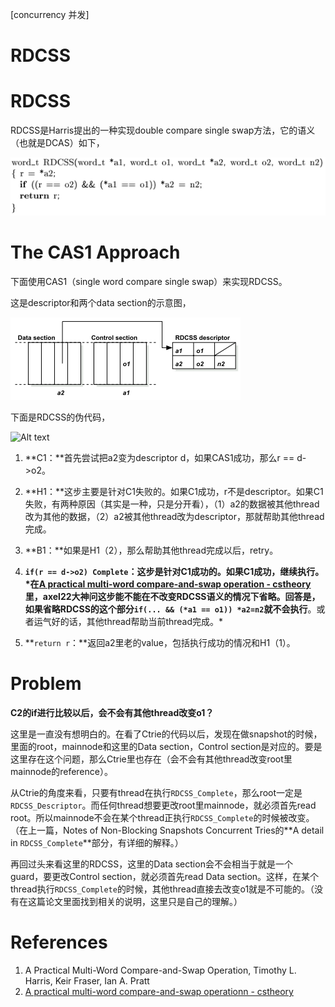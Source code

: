 [concurrency 并发]

# RDCSS

# RDCSS

RDCSS是Harris提出的一种实现double compare single swap方法，它的语义（也就是DCAS）如下，

![Alt text](./1445271610325.png)

# The CAS1 Approach

下面使用CAS1（single word compare single swap）来实现RDCSS。

这是descriptor和两个data section的示意图，

![Alt text](./1447831228281.png)

下面是RDCSS的伪代码，

![Alt text](./1445271571704.png)

1. **C1：**首先尝试把a2变为descriptor d，如果CAS1成功，那么r == d->o2。

2. **H1：**这步主要是针对C1失败的。如果C1成功，r不是descriptor。如果C1失败，有两种原因（其实是一种，只是分开看），（1）a2的数据被其他thread改为其他的数据，（2）a2被其他thread改为descriptor，那就帮助其他thread完成。

3. **B1：**如果是H1（2），那么帮助其他thread完成以后，retry。

4. **`if(r == d->o2) Complete`：**这步是针对C1成功的。如果C1成功，继续执行。
*在[A practical multi-word compare-and-swap operation - cstheory](http://cstheory.stackexchange.com/questions/7083/a-practical-multi-word-compare-and-swap-operation)里，axel22大神问这步能不能在不改变RDCSS语义的情况下省略。回答是，如果省略**RDCSS的这个部分`if(... && (*a1 == o1)) *a2=n2`就不会执行**。或者运气好的话，其他thread帮助当前thread完成。*

5. **`return r`：**返回a2里老的value，包括执行成功的情况和H1（1）。

# Problem

**C2的if进行比较以后，会不会有其他thread改变o1？**

这里是一直没有想明白的。在看了Ctrie的代码以后，发现在做snapshot的时候，里面的root，mainnode和这里的Data section，Control section是对应的。要是这里存在这个问题，那么Ctrie里也存在（会不会有其他thread改变root里mainnode的reference）。

从Ctrie的角度来看，只要有thread在执行`RDCSS_Complete`，那么root一定是`RDCSS_Descriptor`。而任何thread想要更改root里mainnode，就必须首先read root。所以mainnode不会在某个thread正执行`RDCSS_Complete`的时候被改变。
（在上一篇，Notes of Non-Blocking Snapshots Concurrent Tries的**A detail in `RDCSS_Complete`**部分，有详细的解释。）

再回过头来看这里的RDCSS，这里的Data section会不会相当于就是一个guard，要更改Control section，就必须首先read Data section。这样，在某个thread执行`RDCSS_Complete`的时候，其他thread直接去改变o1就是不可能的。（没有在这篇论文里面找到相关的说明，这里只是自己的理解。）

# References

1. A Practical Multi-Word Compare-and-Swap Operation, Timothy L. Harris, Keir Fraser, Ian A. Pratt
2. [A practical multi-word compare-and-swap operationn - cstheory](http://cstheory.stackexchange.com/questions/7083/a-practical-multi-word-compare-and-swap-operation)